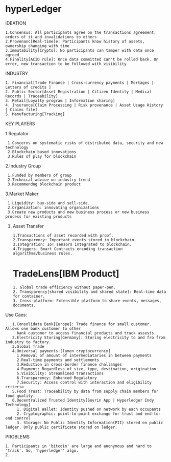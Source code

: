 
# hyperLedger

IDEATION

    1.Consensus: All participants agree on the transactions agreement, orders of it and invalidations to others
    2.Provenanc[Real-time]e: Participants know history of assets, ownership changing with time
    3.Immutability[Crypto]: No participants can tamper with data once agreed
    4.Finality[ACID rule]: Once data committed can't be rolled back. On error, new transaction to be followed with visibility
    
INDUSTRY
  
    1. Financial[Trade Finance | Cross-currency payments | Mortages | Letters of credits ]
    2. Public Sector[Asset Registration | Citizen Identity | Medical Records | Traceability]
    3. Retail[Loyalty program | Information sharing]
    4. Insurance[Claim Processing | Risk provenance | Asset Usage History | Claims file]
    5. Manufacturing[Tracking]

KEY PLAYERS

   1.Regulator
                      
     1.Concerns on systematic risks of distributed data, security and new technology
     2.Blockchain based innovations
     3.Rules of play for blockchain
     
   2.Industry Group
     
     1.Funded by members of group
     2.Technical advice on industry trend
     3.Recommendng blockchain product
     
   3.Market Maker
   
     1.Liquidity: buy-side and sell-side.
     2.Organization: innovating organizations
     3.Create new products and new business process or new business process for existing products
   
1. Asset Transfer
   
       1.Transactions of asset recorded with proof.
       2.Transparency: Important events stored in blockchain.
       3.Integration: IoT sensors integrated to blockchain.
       4.Triggers: Smart Contracts encoding transaction algorithms/business rules.

    # TradeLens[IBM Product]
       1. Global trade efficiency without paper-pen.
       2. Transparency[shared visibility and shared state]: Real-time data for container.
       3. Cross-platform: Extensible platform to share events, messages, documents.

       
Use Caes:

       1.Consolidate Bank[Europe]: Trade finance for small customer. Allows one bank customer to other 
         bank customer to access financial products and track assests.
       2.Electricity Storing[Germany]: Storing electricity to and fro from industry to factory.
       3.Global Trade
       4.Universal payments:[lumen cryptocurrency] 
         1.Removal of amount of intermediataries in between payments
         2.Real-time payments and settlements
         3.Reduction in cross-border finance challanges
         4.Payment: Regardless of size, type, destination, origination
         5.Visibility: Streamlined transactions
         6.Transparency: Enhanced Regulatory
         7.Security: Access control with interaction and eligibility criteria
       5.Food Trust: Traceability by data from supply chain members for food quality.
       6.Decentralized Trusted Identity[Sovrin App | Hyperledger Indy Technology]
         1. Digital Wallet: Identity pushed on network by each occupants
         2. Cryptographic: point-to-point exchange for trust and end-to-end control
         3. Storage: No Public Identity Information(PII) stored on public ledger. Only public certificate stored on ledger.
         
   PROBLEMS
   
    1. Participants in 'bitcoin' are large and anonymous and hard to 'track'. So, 'hyperledger' algo.
    2. 
